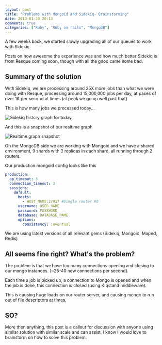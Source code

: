 ```yaml
---
layout: post
title: "Problems with Mongoid and Sidekiq- Brainstorming"
date: 2013-01-30 20:13
comments: true
categories: ["Ruby", "Ruby on rails", "MongoDB"]
---
```


A few weeks back, we started slowly upgrading all of our queues to work with Sidekiq.

Posts on how awesome the experience was and how much better Sidekiq is from Resque coming soon, though with all the good came some bad.

Summary of the solution
-----------------------

With Sidekiq, we are processing around 25X more jobs than what we were doing with Resque, processing around 15,000,000 jobs per day, at paces of over 1K per second at times (at peak we go up well past that)

This is how many jobs we processed today…

![Sidekiq history graph for today](http://d.pr/i/O9aU+)

And this is a snapshot of our realtime graph

![Realtime graph snapshot](http://d.pr/i/7Fkr+)

On the MongoDB side we are working with Mongoid and we have a shared environment, 9 shards with 3 replicas in each shard, all running through 2 routers.

Our production mongoid config looks like this

```yaml
production:
  op_timeout: 3
  connection_timeout: 3
  sessions:
    default:
      hosts:
        - HOST_NAME:27017 #Single router R0
      username: USER_NAME
      password: PASSWORD
      database: DATABASE_NAME
      options:
        consistency: :eventual
```

We are using latest versions of all relevant gems (Sidekiq, Mongoid, Moped, Redis)

All seems fine right? What's the problem?
-----------------------------------------

The problem is that we have too many connections opening and closing to our mongo instances. (~25-40 new connections per second).

Each time a job is picked up, a connection to Mongo is opened and when the job is done, this connection is closed (using Kiqstand middleware).

This is causing huge loads on our router server, and causing mongo to run out of file descriptors at times.

SO?
---
More then anything, this post is a callout for discussion with anyone using similar solution with similar scale and can assist, I know I would love to brainstorm on how to solve this problem.